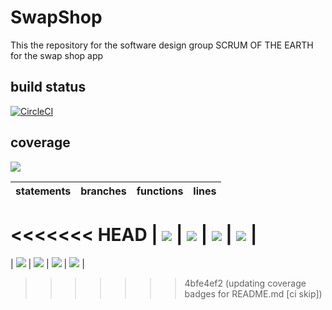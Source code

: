 # SwapShop
This the repository for the software design group SCRUM OF THE EARTH for the swap shop app

## build status 
[![CircleCI](https://dl.circleci.com/status-badge/img/gh/SCRUM-OF-THE-EARTH/SwapShop/tree/main.svg?style=svg)](https://dl.circleci.com/status-badge/redirect/gh/SCRUM-OF-THE-EARTH/SwapShop/tree/main)

## coverage
![](https://img.shields.io/badge/Coverage-76%25-5A7302.svg?prefix=$coverage$)

| statements  |  branches |  functions |  lines  |
|---|---|---|---|
<<<<<<< HEAD
| ![](https://img.shields.io/badge/Coverage-81%25-83A603.svg?prefix=$statements$)  | ![](https://img.shields.io/badge/Coverage-60%25-F2E96B.svg?prefix=$branches$)  | ![](https://img.shields.io/badge/Coverage-79%25-5A7302.svg?prefix=$functions$) | ![](https://img.shields.io/badge/Coverage-84%25-83A603.svg?prefix=$lines$) |
=======
| ![](https://img.shields.io/badge/Coverage-96%25-83A603.svg?prefix=$statements$)  | ![](https://img.shields.io/badge/Coverage-86%25-83A603.svg?prefix=$branches$)  | ![](https://img.shields.io/badge/Coverage-93%25-83A603.svg?prefix=$functions$) | ![](https://img.shields.io/badge/Coverage-97%25-83A603.svg?prefix=$lines$) |
>>>>>>> 4bfe4ef2 (updating coverage badges for README.md [ci skip])
